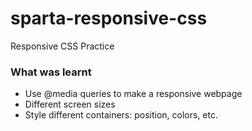 # sparta-responsive-css
Responsive CSS Practice

### What was learnt
- Use @media queries to make a responsive webpage
- Different screen sizes
- Style different containers: position, colors, etc.
